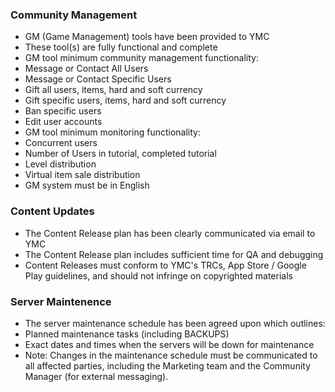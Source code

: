 
### Community Management
* GM (Game Management) tools have been provided to YMC
* These tool(s) are fully functional and complete
* GM tool minimum community management functionality:
* Message or Contact All Users
* Message or Contact Specific Users
* Gift all users, items, hard and soft currency
* Gift specific users, items, hard and soft currency
* Ban specific users
* Edit user accounts
* GM tool minimum monitoring functionality:
* Concurrent users
* Number of Users in tutorial, completed tutorial
* Level distribution
* Virtual item sale distribution
* GM system must be in English

### Content Updates
* The Content Release plan has been clearly communicated via email to YMC
* The Content Release plan includes sufficient time for QA and debugging
* Content Releases must conform to YMC's TRCs, App Store / Google Play guidelines, and should not infringe on copyrighted materials

### Server Maintenence
* The server maintenance schedule has been agreed upon which outlines:
* Planned maintenance tasks (including BACKUPS)
* Exact dates and times when the servers will be down for maintenance
* Note: Changes in the maintenance schedule must be communicated to all affected parties, including the Marketing team and the Community Manager (for external messaging).

